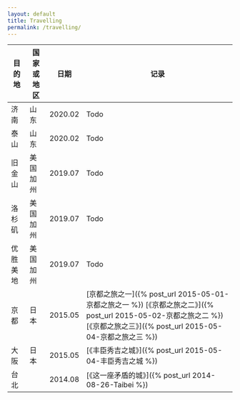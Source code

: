 ```yaml
---
layout: default
title: Travelling
permalink: /travelling/
---
```


|目的地|国家或地区|日期|记录|
|---|--|--|-----|
|济南|山东|2020.02|Todo|
|泰山|山东|2020.02|Todo|
|旧金山|美国加州|2019.07|Todo|
|洛杉矶|美国加州|2019.07|Todo|
|优胜美地|美国加州|2019.07|Todo|
|京都|日本|2015.05|[京都之旅之一]({% post_url 2015-05-01-京都之旅之一 %}) [《京都之旅之二》]({% post_url 2015-05-02-京都之旅之二 %}) [《京都之旅之三》]({% post_url 2015-05-04-京都之旅之三 %})|
|大阪|日本|2015.05|[《丰臣秀吉之城》]({% post_url 2015-05-04-丰臣秀吉之城 %})|
|台北||2014.08|[《这一座矛盾的城》]({% post_url 2014-08-26-Taibei %})|

